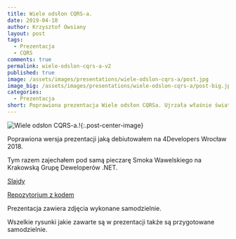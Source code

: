 ```yaml
---
title: Wiele odsłon CQRS-a.
date: 2019-04-10
author: Krzysztof Owsiany
layout: post
tags:
  - Prezentacja
  - CQRS
comments: true
permalink: wiele-odslon-cqrs-a-v2
published: true
image: /assets/images/presentations/wiele-odslon-cqrs-a/post.jpg
image_big: /assets/images/presentations/wiele-odslon-cqrs-a/post-big.jpg
categories:
  - Prezentacja
short: Poprawiona prezentacja Wiele odsłon CQRSa. Ujrzała właśnie światło dzienne, a raczej piwniczne na Krakowskiej Grupie Deweloperów .NET. 
---
```

![Wiele odsłon CQRS-a.!][post-big]{:.post-center-image}

Poprawiona wersja prezentacji jaką debiutowałem na 4Developers Wrocław 2018.

Tym razem zajechałem pod samą pieczarę Smoka Wawelskiego na Krakowską Grupę Deweloperów .NET.

[Slajdy][slides]

[Repozytorium z kodem][github]

Prezentacja zawiera zdjęcia wykonane samodzielnie. 

Wszelkie rysunki jakie zawarte są w prezentacji także są przygotowane samodzielnie.


[slides]: /assets/slides/wiele-odslon-cqrs-a-v2.pdf

[post]: /assets/images/presentations/wiele-odslon-cqrs-a/post.jpg
[post-big]: /assets/images/presentations/wiele-odslon-cqrs-a/post-big.jpg
[github]: https://github.com/godevblog/cqrs-examples